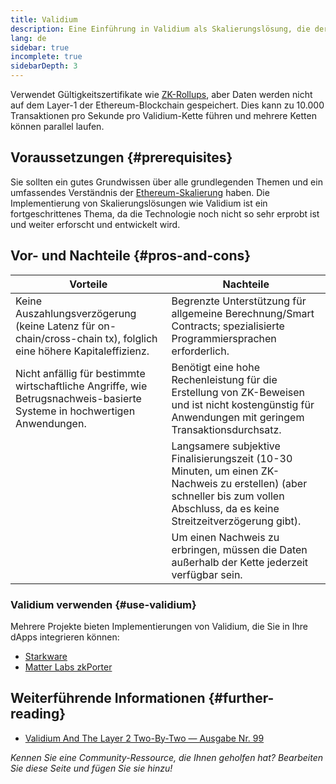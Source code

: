 ```yaml
---
title: Validium
description: Eine Einführung in Validium als Skalierungslösung, die derzeit von der Ethereum-Community genutzt wird.
lang: de
sidebar: true
incomplete: true
sidebarDepth: 3
---
```


Verwendet Gültigkeitszertifikate wie [ZK-Rollups](/developers/docs/scaling/zk-rollups/), aber Daten werden nicht auf dem Layer-1 der Ethereum-Blockchain gespeichert. Dies kann zu 10.000 Transaktionen pro Sekunde pro Validium-Kette führen und mehrere Ketten können parallel laufen.

## Voraussetzungen {#prerequisites}

Sie sollten ein gutes Grundwissen über alle grundlegenden Themen und ein umfassendes Verständnis der [Ethereum-Skalierung](/developers/docs/scaling/) haben. Die Implementierung von Skalierungslösungen wie Validium ist ein fortgeschrittenes Thema, da die Technologie noch nicht so sehr erprobt ist und weiter erforscht und entwickelt wird.

## Vor- und Nachteile {#pros-and-cons}

| Vorteile                                                                                                                 | Nachteile                                                                                                                                                                      |
| ------------------------------------------------------------------------------------------------------------------------ | ------------------------------------------------------------------------------------------------------------------------------------------------------------------------------ |
| Keine Auszahlungsverzögerung (keine Latenz für on-chain/cross-chain tx), folglich eine höhere Kapitaleffizienz.          | Begrenzte Unterstützung für allgemeine Berechnung/Smart Contracts; spezialisierte Programmiersprachen erforderlich.                                                            |
| Nicht anfällig für bestimmte wirtschaftliche Angriffe, wie Betrugsnachweis-basierte Systeme in hochwertigen Anwendungen. | Benötigt eine hohe Rechenleistung für die Erstellung von ZK-Beweisen und ist nicht kostengünstig für Anwendungen mit geringem Transaktionsdurchsatz.                           |
|                                                                                                                          | Langsamere subjektive Finalisierungszeit (10-30 Minuten, um einen ZK-Nachweis zu erstellen) (aber schneller bis zum vollen Abschluss, da es keine Streitzeitverzögerung gibt). |
|                                                                                                                          | Um einen Nachweis zu erbringen, müssen die Daten außerhalb der Kette jederzeit verfügbar sein.                                                                                 |

### Validium verwenden {#use-validium}

Mehrere Projekte bieten Implementierungen von Validium, die Sie in Ihre dApps integrieren können:

- [Starkware](https://starkware.co/)
- [Matter Labs zkPorter](https://matter-labs.io/)

## Weiterführende Informationen {#further-reading}

- [Validium And The Layer 2 Two-By-Two — Ausgabe Nr. 99](https://www.buildblockchain.tech/newsletter/issues/no-99-validium-and-the-layer-2-two-by-two)

_Kennen Sie eine Community-Ressource, die Ihnen geholfen hat? Bearbeiten Sie diese Seite und fügen Sie sie hinzu!_
